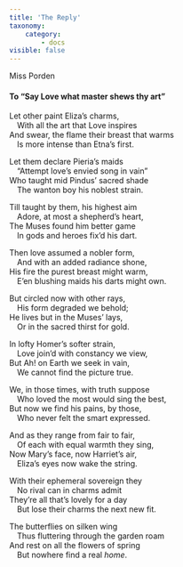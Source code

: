 ```yaml
---
title: 'The Reply'
taxonomy:
    category:
        - docs
visible: false
---
```


<div class="author">Miss Porden</div>

#### To “Say Love what master shews thy art”  
  
Let other paint Eliza’s charms,  
&emsp;With all the art that Love inspires  
And swear, the flame their breast that warms  
&emsp;Is more intense than Etna’s first.  
  
Let them declare Pieria’s maids  
&emsp;“Attempt love’s envied song in vain”  
Who taught mid Pindus’ sacred shade  
&emsp;The wanton boy his noblest strain.  
  
Till taught by them, his highest aim  
&emsp;Adore, at most a shepherd’s heart,  
The Muses found him better game  
&emsp;In gods and heroes fix’d his dart.  

Then love assumed a nobler form,  
&emsp;And with an added radiance shone,  
His fire the purest breast might warm,  
&emsp;E’en blushing maids his darts might own.  
  
  
But circled now with other rays,  
&emsp;His form degraded we behold;  
He lives but in the Muses’ lays,  
&emsp;Or in the sacred thirst for gold.  
  
In lofty Homer’s softer strain,  
&emsp;Love join’d with constancy we view,  
But Ah! on Earth we seek in vain,  
&emsp;We cannot find the picture true.  
  
We, in those times, with truth suppose  
&emsp;Who loved the most would sing the best,  
But now we find his pains, by those,  
&emsp;Who never felt the smart expressed.  
  
And as they range from fair to fair,  
&emsp;Of each with equal warmth they sing,  
Now Mary’s face, now Harriet’s air,  
&emsp;Eliza’s eyes now wake the string.  
  
With their ephemeral sovereign they  
&emsp;No rival can in charms admit  
They’re all that’s lovely for a day  
&emsp;But lose their charms the next new fit.  
  
The butterflies on silken wing  
&emsp;Thus fluttering through the garden roam  
And rest on all the flowers of spring  
&emsp;But nowhere find a real *home*.